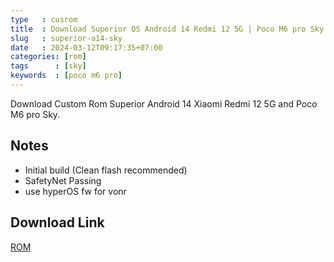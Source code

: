```yaml
---
type   : cusrom
title  : Download Superior OS Android 14 Redmi 12 5G | Poco M6 pro Sky
slug   : superior-a14-sky
date   : 2024-03-12T09:17:35+07:00
categories: [rom]
tags      : [sky]
keywords  : [poco m6 pro]
---
```


Download Custom Rom Superior Android 14 Xiaomi Redmi 12 5G and Poco M6 pro Sky.


## Notes
- Initial build (Clean flash recommended)
- SafetyNet Passing 
- use hyperOS fw for vonr


## Download Link
[ROM](https://sourceforge.net/projects/redmi12-sky/files/SuperiorOS-Fourteen-sky-GAPPS-COMMUNITY-20240307-1430.zip/download)

